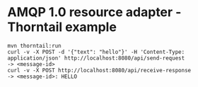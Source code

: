 # AMQP 1.0 resource adapter - Thorntail example

    mvn thorntail:run
    curl -v -X POST -d '{"text": "hello"}' -H 'Content-Type: application/json' http://localhost:8080/api/send-request
    -> <message-id>
    curl -v -X POST http://localhost:8080/api/receive-response
    -> <message-id>: HELLO
